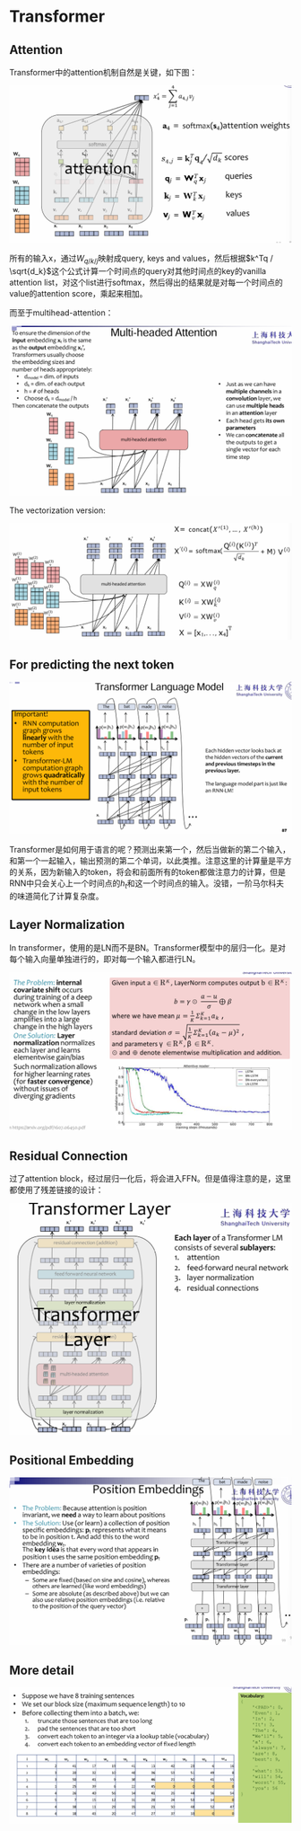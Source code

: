 # Transformer

## Attention

Transformer中的attention机制自然是关键，如下图：

<img src="img/50.png" alt="image" style="zoom: 50%;" />

所有的输入x，通过$W_{q/k/j}$映射成query, keys and values，然后根据$k^Tq / \sqrt{d_k}$这个公式计算一个时间点的query对其他时间点的key的vanilla attention list，对这个list进行softmax，然后得出的结果就是对每一个时间点的value的attention score，乘起来相加。

而至于multihead-attention：

<img src="img/51.png" alt="image" style="zoom: 50%;" />

The vectorization version:

<img src="img/56.png" alt="image" style="zoom: 50%;" />

## For predicting the next token

<img src="img/52.png" alt="image" style="zoom: 50%;" />

Transformer是如何用于语言的呢？预测出来第一个，然后当做新的第二个输入，和第一个一起输入，输出预测的第二个单词，以此类推。注意这里的计算量是平方的关系，因为新输入的token，将会和前面所有的token都做注意力的计算，但是RNN中只会关心上一个时间点的$h_t$和这一个时间点的输入。没错，一阶马尔科夫的味道简化了计算复杂度。

## Layer Normalization

In transformer，使用的是LN而不是BN。Transformer模型中的层归一化。是对每个输入向量单独进行的，即对每一个输入都进行LN。

<img src="img/53.png" alt="image" style="zoom: 50%;" />

## Residual Connection

过了attention block，经过层归一化后，将会进入FFN。但是值得注意的是，这里都使用了残差链接的设计：

<img src="img/54.png" alt="image" style="zoom: 50%;" />

## Positional Embedding

<img src="img/55.png" alt="image" style="zoom: 50%;" />

## More detail

<img src="img/57.png" alt="image" style="zoom: 50%;" />